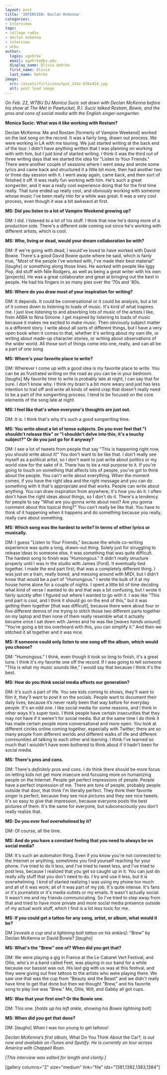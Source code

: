 ```yaml
---
layout: post
title: 'INTERVIEW: Declan McKenna'
categories:
- Interviews
tags:
- college radio
- declan mckenna
- interview
- wtbu
author:
  login: ogehrke
  email: ogehrke@bu.edu
  display_name: Olivia Gehrke
  first_name: Olivia
  last_name: Gehrke
image:
  src: /assets/fullsizeoutput_241e-636x424.jpg
  alt: post lead image
---
```


_On Feb. 22, WTBU DJ Monica Sucic sat down with Declan McKenna before his show at The Met in Pawtucket, R.I. Sucic talked Rostam, Bowie, and the pros and cons of social media with the English singer-songwriter._

**Monica Sucic: What was it like working with Rostam?**

Declan McKenna: Me and Rostam \[formerly of Vampire Weekend\] worked on the last song on the record. It was a fairly long, drawn out process. We were working in LA with me touring. We just started writing at the back end of the tour. I didn't have anything written that I was planning on working with with him, but I just kind of started writing. I think it was the third out of three writing days that we started the idea for "Listen to Your Friends." There were another couple of sessions where I went away and wrote some lyrics and came back and structured it a little bit more, then had another two or three day session with it. I went away again, came back, and then sort of finished it off. It was really fun working with him. He's such a great songwriter, and it was a really cool experience doing that for the first time really. That tune ended up really cool, and obviously working with someone whose music I've been really into for a while was great. It was a very cool process, even though it was a bit awkward at first.

**MS: Did you listen to a lot of Vampire Weekend growing up?**

DM: I did. I listened to a lot of his stuff. I think that now he's doing more of a production side. There's a different side coming out since he's working with different artists, which is cool.

**MS: Who, living or dead, would your dream collaboration be with?**

DM: If we're going with dead, I would've loved to have worked with David Bowie. There's a good David Bowie quote where he said, which is fairly true, "Most of the people I've worked with, I've made their best material" \[_laughs_\] or something along those lines. He worked with people like Iggy Pop, did stuff with Nile Rodgers, as well as being a great writer with his own \[projects\]. He was a great collaborator and great at bringing out the best in people. He had his fingers in so many pies over the ‘70s and ‘80s.

**MS: Where do you draw most of your inspiration for writing?**

DM: It depends. It could be conversational or it could be analysis, but a lot of it comes down to listening to loads of music. It's kind of what inspires me. I just love listening to and absorbing lots of music of the artists I like, from ABBA to Nina Simone. I get inspired by listening to loads of music because it makes me excited to make music. Then obviously subject matter is a different story. I write about all sorts of different things, but I have a very open book when it comes to that, whether it's writing about my own life, or writing about made-up character stories, or writing about observations of the wider world. All those sort of things come into one, really, and can all be a part of one song.

**MS: Where's your favorite place to write?**

DM: Wherever I come up with a good idea is my favorite place to write. You can be as frustrated writing on the road as you can be in your bedroom. \[_laughs_\] My favorite time to write is probably late at night, I can say that for sure. I don't know why. I think my brain's a bit more weary and just has less intention to trail off and write all kinds of weird crap that doesn't really need to be a part of the songwriting process. I tend to be focused on the core elements of the song late at night.

**MS: I feel like that's when everyone's thoughts are just out.**

DM: It is. I think that's why it's such a good songwriting time.

**MS: You write about a lot of tense subjects. Do you ever feel that "I shouldn't release this" or "I shouldn't delve into this; it's a touchy subject?” Or do you just go for it anyway?**

DM: I see a lot of tweets from people that say "This is happening right now, you should write about it!" You don't want to be like that. I don't really see myself as a political artist, so I don't want to just write about politics or my world view for the sake of it. There has to be a real purpose to it. If you're going to touch on something that affects lots of people, you've got to think about the people. You can't write about everything. When the moment comes, if you have the right idea and the right message and you can do something with it that's appropriate and that works. People can write about anything. You can draw inspiration from anywhere; it's how you do it. I often don't have the right ideas about things, so I don't do it. There's a tendency for people to say "What are you gonna write about next? Are you gonna comment about this topical thing?" You can't really be like that. You have to think of it happening when it happens and do something because you really, really care about something.

**MS: Which song was the hardest to write? In terms of either lyrics or musically.**

DM: I guess "Listen to Your Friends," because the whole co-writing experience was quite a long, drawn-out thing. Solely just for struggling to release ideas to someone else, it was something that was quite difficult. The hardest song to finish was "Humongous." It didn't really structure properly until I was in the studio with James \[Ford\]. It eventually tied together. I made the end part first; that was a completely different thing. I was just on a train, really bored, and messing around with MIDI, but I didn't know that would be a part of "Humongous.” I wrote the bulk of it at my house home alone for a couple of nights. I spent a little bit of time deciding what kind of verse I wanted to do and that was a bit confusing, but I wrote it fairly quickly after I figured out where I wanted to go with it. I was like "This end part is cool, and I think it should go on the end of this," but it was getting them together \[that was difficult\], because there were about four or five different demos of me trying to stitch those two different parts together on my laptop and then none of them really resemble what it actually became once I sat down with James and he was like \[_waves hands around_\] "You're going a bit too overboard with this, you can simplify it.” And then we stitched it all together and it was nice.

**MS: If someone could only listen to one song off the album, which would you choose?**

DM: "Humongous." I think, even though it took so long to finish, it's a great tune. I think it's my favorite one off the record. If I was going to tell someone "This is what my music sounds like," I would say that because I think it's the best.

**MS: How do you think social media affects our generation?**

DM: It's such a part of life. You see kids coming to shows, they'll want to film it, they'll want to post it on the socials. People want to document their daily lives, because it’s never really been that way before for everyday people. It's an odd one. I like social media for some reasons, and I think in other ways it's super toxic. I think people have certain insecurities that they may not have if it weren't for social media. But at the same time I do think it has made certain people more conversational and more open. You look at different circles online coming together, especially with Twitter; there are so many people from different worlds and different walks of life and different communities all talking to each other and learning. I think I've learned so much that I wouldn't have even bothered to think about if it hadn't been for social media.

**MS: There's pros and cons.**

DM: There's _definitely_ pros and cons. I do think there should be more focus on letting kids not get more insecure and focusing more on humanizing people on the Internet. People get perfect impressions of people. People have a perfect impression of me. There are tons of people, probably people outside that door, that think I'm literally perfect. They think their favorite singer is perfect, because they see nice pictures and they see nice tweets. It's so easy to give that impression, because everyone posts the best pictures of them. It's the same for everyone, but subconsciously you don't really realize that.

**MS: Do you ever feel overwhelmed by it?**

DM: Of course, all the time.

**MS: And do you have a constant feeling that you need to always be on social media?**

DM: It's such an automaton thing. Even if you know you're not connected to the Internet or anything, sometimes you find yourself reaching for your phone. I've tried to do it less, and I've tried to tweet less, and I've tried to post less, because I realized that you get so caught up in it. You can just do really silly stuff that you don't need to do. I try and use it less, but it is overwhelming. I kind of started realizing I was using my phone too much and all of it was work; all of it was part of my job. It's quite intense. It's fans or it's journalists or it's media outlets or my emails. It wasn't actually social. It wasn't me and my friends communicating. So I've tried to step away from that and tried to have more private and more social media presence outside of my actual work stuff, which I find is a lot less toxic for me.

**MS: If you could get a tattoo for any song, artist, or album, what would it be?**

DM \[_reveals a cup and a lightning bolt tattoo on his ankles\]_: "Brew" by Declan McKenna or David Bowie? \[_laughs_\]

**MS: What's the "Brew" one of? When did you get that?**

DM: We were playing a gig in France at the Le Cabaret Vert Festival, and Ollie, who's in a band called Feet, was playing in our band for a while because our bassist was out. His last gig with us was at this festival, and they were giving out free tattoos to the artists who were playing there. We saw one that was the cup from "Beauty and the Beast" and we didn't really have time to get that done but then we thought "Brew," and his favorite song to play live was "Brew." Me, Ollie, Will, and Gabby all got cups.

**MS: Was that your first one? Or the Bowie one.**

DM: This one. \[_holds up his left ankle, showing his Bowie lightning bolt_\]

**MS: When did you get that done?**

DM: \[_laughs_\] When I was too young to get tattoos!

_Declan McKenna’s first album,_ What Do You Think About the Car?_, is out now and available on iTunes and Spotify. He is currently on tour across America with Chappell Roan._

_\[This interview was edited for length and clarity.\]_

\[gallery columns="2" size="medium" link="file" ids="1381,1382,1383,1384"\]